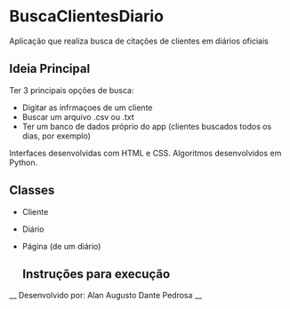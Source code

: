 # BuscaClientesDiario
Aplicação que realiza busca de citações de clientes em diários oficiais

  ## Ideia Principal
Ter 3 principais opções de busca:
- Digitar as infrmaçoes de um cliente
- Buscar um arquivo .csv ou .txt
- Ter um banco de dados próprio do app (clientes buscados todos os dias, por exemplo)

Interfaces desenvolvidas com HTML e CSS.
Algoritmos desenvolvidos em Python.

  ## Classes
- Cliente
- Diário
- Página (de um diário)

  ## Instruções para execução


__
Desenvolvido por:
Alan Augusto
Dante Pedrosa
__
